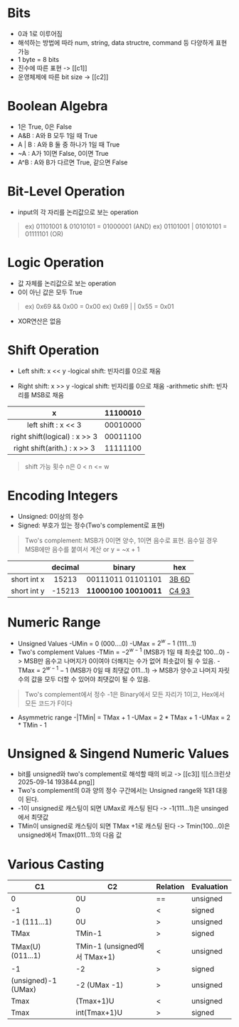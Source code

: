 # Bits
- 0과 1로 이루어짐
- 해석하는 방법에 따라 num, string, data structre, command 등 다양하게 표현 가능
- 1 byte = 8 bits
- 진수에 따른 표현 -> [[c1]] 
- 운영체제에 따른 bit size -> [[c2]]

# Boolean Algebra
- 1은 True, 0은 False
- A&B : A와 B 모두 1일 때 True
- A | B : A와 B 둘 중 하나가 1일 때 True
- ~A   : A가 1이면 False, 0이면 True
- A^B : A와 B가 다르면 True, 같으면 False

# Bit-Level Operation
- input의 각 자리를 논리값으로 보는 operation
> ex) 01101001 & 01010101 = 01000001 (AND)
> ex) 01101001  |  01010101 = 01111101 (OR)

# Logic Operation
- 값 자체를 논리값으로 보는 operation
- 0이 아닌 값은 모두 True
> ex) 0x69 && 0x00 = 0x00
> ex) 0x69  | |  0x55 = 0x01
- XOR연산은 없음

# Shift Operation
- Left shift: x << y
	-logical shift: 빈자리를 0으로 채움 
	
- Right shift: x >> y
	-logical shift: 빈자리를 0으로 채움
	-arithmetic shift: 빈자리를 MSB로 채움 

|               x               | 11100010 |
| :---------------------------: | :------: |
|      left shift : x << 3      | 00010000 |
| right shift(logical) : x >> 3 | 00011100 |
| right shift(arith.) : x >> 3  | 11111100 |
> shift 가능 횟수 n은 0 < n <= w


# Encoding Integers
- Unsigned: 0이상의 정수
- Signed: 부호가 있는 정수(Two's complement로 표현)
> Two's complement: MSB가 0이면 양수, 1이면 음수로 표현.
> 음수일 경우 MSB에만 음수를 붙여서 계산 or y = ~x + 1

|             | decimal |        binary         |     hex     |
| :---------: | :-----: | :-------------------: | :---------: |
| short int x |  15213  |   00111011 01101101   | [3B 6D](c1) |
| short int y | -15213  | **11000100 10010011** | [C4 93](c1) |


# Numeric Range
- Unsigned Values
	-UMin = 0 (000....0)
	-UMax = $2^w - 1$ (111...1)
-  Two's complement Values
	-TMin = $-2^{w-1}$ (MSB가 1일 때 최솟값 100...0) -> MSB만 음수고 나머지가 0이여야 더해지는 수가 없어 최솟값이 될 수 있음.
	-TMax = $2^{w-1}-1$ (MSB가 0일 때 최댓값 011...1) -> MSB가 양수고 나머지 자릿수의 값을 모두 더할 수 있어야 최댓값이 될 수 있음.
	
> Two's complement에서 정수 -1은 Binary에서 모든 자리가 1이고, Hex에서 모든 코드가 F이다

- Asymmetric range
	-|TMin| = TMax + 1
	-UMax = 2 * TMax + 1
	-UMax = 2 * TMin  - 1


# Unsigned & Singend Numeric Values
- bit를 unsigned와 two's complement로 해석할 때의 비교 -> [[c3]]
![[스크린샷 2025-09-14 193844.png]]
- Two's complement의 0과 양의 정수 구간에서는 Unsigned range와 1대1 대응이 된다.
- -1이 unsigned로 캐스팅이 되면 UMax로 캐스팅 된다 -> -1(111...1)은 unsinged에서 최댓값
- TMin이 unsigned로 캐스팅이 되면 TMax +1로 캐스팅 된다 -> Tmin(100...0)은 unsigned에서 Tmax(011...1)의 다음 값

# Various Casting

| C1                  | C2                         | Relation | Evaluation |
| ------------------- | -------------------------- | -------- | ---------- |
| 0                   | 0U                         | ==       | unsigned   |
| -1                  | 0                          | <        | signed     |
| -1 (111...1)        | 0U                         | >        | unsigned   |
| TMax                | TMin-1                     | >        | signed     |
| TMax(U) (011...1)   | TMin-1 (unsigned에서 TMax+1) | <        | unsigned   |
| -1                  | -2                         | >        | signed     |
| (unsigned)-1 (UMax) | -2 (UMax -1)               | >        | unsigned   |
| Tmax                | (Tmax+1)U                  | <        | unsigned   |
| Tmax                | int(Tmax+1)U               | >        | signed     |
